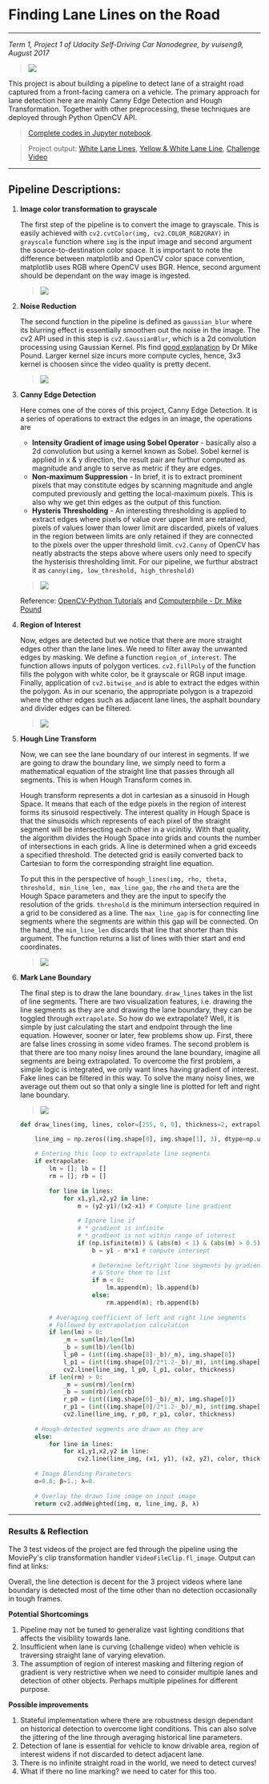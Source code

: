 # Finding Lane Lines on the Road
----
*Term 1, Project 1 of Udacity Self-Driving Car Nanodegree, by vuiseng9, August 2017*

> ![](writeup_figs/sneakpeek.jpg)

This project is about building a pipeline to detect lane of a straight road captured from a front-facing camera on a vehicle. The primary approach for lane detection here are mainly Canny Edge Detection and Hough Transformation. Together with other preprocessing, these techniques are deployed through Python OpenCV API.

> [Complete codes in Jupyter notebook](https://github.com/vuiseng9/SDCND-P004-Advance-Lane-Finding/blob/master/Advance-Lane-Finding.ipynb).

> Project output: [White Lane Lines](), [Yellow & White Lane Line](), [Challenge Video]()

---

## Pipeline Descriptions:
1. **Image color transformation to grayscale** 

   The first step of the pipeline is to convert the image to grayscale. This is easily achieved with ```cv2.cvtColor(img, cv2.COLOR_RGB2GRAY)``` in ```grayscale``` function where ```img``` is the input image and second argument the source-to-destination color space. It is important to note the difference between matplotlib and OpenCV color space convention, matplotlib uses RGB where OpenCV uses BGR. Hence, second argument should be dependant on the way image is ingested.
   > ![](output_images/grayscaling.jpg)

2. **Noise Reduction**

   The second function in the pipeline is defined as ```gaussian_blur``` where its blurring effect is essentially smoothen out the noise in the image. The cv2 API used in this step is ```cv2.GaussianBlur```, which is a 2d convolution processing using Gaussian Kernel. Pls find [good explanation](https://www.youtube.com/watch?v=C_zFhWdM4ic&t=2s) by Dr Mike Pound. Larger kernel size incurs more compute cycles, hence, 3x3 kernel is choosen since the video quality is pretty decent.
   > ![](output_images/gaussian_blur.jpg)

3. **Canny Edge Detection**

   Here comes one of the cores of this project, Canny Edge Detection. It is a series of operations to extract the edges in an image, the operations are 
   * **Intensity Gradient of image using Sobel Operator** - basically also a 2d convolution but using a kernel known as Sobel. Sobel kernel is applied in x & y direction, the result pair are furthur computed as magnitude and angle to serve as metric if they are edges.
   * **Non-maximum Suppression** - In brief, it is to extract prominent pixels that may constitute edges by scanning magnitude and angle computed previously and getting the local-maximum pixels. This is also why we get thin edges as the output of this function.
   * **Hysteris Thresholding** - An interesting thresholding is applied to extract edges where pixels of value over upper limit are retained, pixels of values lower than lower limit are discarded, pixels of values in the region between limits are only retained if they are connected to the pixels over the upper threshold limit.
   ```cv2.Canny``` of OpenCV has neatly abstracts the steps above where users only need to specify the hysterisis thresholding limit. For our pipeline, we furthur abstract it as ```canny(img, low_threshold, high_threshold)```
   > ![](output_images/canny.jpg)

   Reference: [OpenCV-Python Tutorials](http://opencv-python-tutroals.readthedocs.io/en/latest/py_tutorials/py_imgproc/py_canny/py_canny.html) and [Computerphile - Dr. Mike Pound](https://www.youtube.com/watch?v=sRFM5IEqR2w&t=3s)

4. **Region of Interest**

   Now, edges are detected but we notice that there are more straight edges other than the lane lines. We need to filter away the unwanted edges by masking. We define a function ```region_of_interest```. The function allows inputs of polygon vertices. ```cv2.fillPoly``` of the function fills the polygon with white color, be it grayscale or RGB input image. Finally, application of ```cv2.bitwise_and``` is able to extract the edges within the polygon. As in our scenario, the appropriate polygon is a trapezoid where the other edges such as adjacent lane lines, the asphalt boundary and divider edges can be filtered.

   > ![](output_images/region_of_interest.jpg)

5. **Hough Line Transform**

   Now, we can see the lane boundary of our interest in segments. If we are going to draw the boundary line, we simply need to form a mathematical equation of the straight line that passes through all segments. This is when Hough Transform comes in.

   Hough transform represents a dot in cartesian as a sinusoid in Hough Space. It means that each of the edge pixels in the region of interest forms its sinusoid respectively. The interest quality in Hough Space is that the sinusoids which represents of each pixel of the straight segment will be intersecting each other in a vicinitiy. With that quality, the algorithm divides the Hough Space into grids and counts the number of intersections in each grids. A line is determined when a grid exceeds a specified threshold. The detected grid is easily converted back to Cartesian to form the corresponding straight line equation. 

   To put this in the perspective of ```hough_lines(img, rho, theta, threshold, min_line_len, max_line_gap```, the ```rho``` and ```theta``` are the Hough Space parameters and they are the input to specify the resolution of the grids. ```threshold``` is the minimum intersection required in a grid to be considered as a line. The ```max_line_gap``` is for connecting line segments where the segments are within this gap will be connected. On the hand, the ```min_line_len``` discards that line that shorter than this argument. The function returns a list of lines with thier start and end coordinates.

   > ![](output_images/hough_lines.jpg)

6. **Mark Lane Boundary**

   The final step is to draw the lane boundary. ```draw_lines``` takes in the list of line segments. There are two visualization features, i.e. drawing the line segments as they are and drawing the lane boundary, they can be toggled through ```extrapolate```. So how do we extrapolate? Well, it is simple by just calculating the start and endpoint through the line equation. However, sooner or later, few problems show up. First, there are false lines crossing in some video frames. The second problem is that there are too many noisy lines around the lane boundary, imagine all segments are being extrapolated. To overcome the first problem, a simple logic is integrated, we only want lines having gradient of interest. Fake lines can be filtered in this way. To solve the many noisy lines, we average out them out so that only a single line is plotted for left and right lane boundary.

   > ![](output_images/hough_lines_extrapolated.jpg)

   ```python
   def draw_lines(img, lines, color=[255, 0, 0], thickness=2, extrapolate=True):

       line_img = np.zeros((img.shape[0], img.shape[1], 3), dtype=np.uint8)
       
       # Entering this loop to extrapolate line segments
       if extrapolate:
           lm = []; lb = []
           rm = []; rb = []
           
           for line in lines:
               for x1,y1,x2,y2 in line:
                   m = (y2-y1)/(x2-x1) # Compute line gradient
                   
                   # Ignore line if
                   # * gradient is infinite
                   # * gradient is not within range of interest
                   if (np.isfinite(m)) & (abs(m) < 1) & (abs(m) > 0.5):
                       b = y1 - m*x1 # compute intersept
                       
                       # Determine left/right line segments by gradient
                       # & Store them to list
                       if m < 0:
                           lm.append(m); lb.append(b)
                       else:
                           rm.append(m); rb.append(b)
           
           # Averaging coefficient of left and right line segments
           # Followed by extrapolation calculation
           if len(lm) > 0:
               _m = sum(lm)/len(lm)
               _b = sum(lb)/len(lb)
               l_p0 = (int((img.shape[0]-_b)/_m), img.shape[0])
               l_p1 = (int((img.shape[0]/2*1.2-_b)/_m), int(img.shape[0]/2*1.2))
               cv2.line(line_img, l_p0, l_p1, color, thickness)
           if len(rm) > 0:
               _m = sum(rm)/len(rm)
               _b = sum(rb)/len(rb)
               r_p0 = (int((img.shape[0]-_b)/_m), img.shape[0])
               r_p1 = (int((img.shape[0]/2*1.2-_b)/_m), int(img.shape[0]/2*1.2))
               cv2.line(line_img, r_p0, r_p1, color, thickness)
       
       # Hough-detected segments are drawn as they are
       else:
           for line in lines:
               for x1,y1,x2,y2 in line:
                   cv2.line(line_img, (x1, y1), (x2, y2), color, thickness)
       
       # Image Blending Parameters
       α=0.8; β=1.; λ=0.
       
       # Overlay the drawn line image on input image
       return cv2.addWeighted(img, α, line_img, β, λ)
   ```

----

### Results & Reflection

The 3 test videos of the project are fed through the pipeline using the MoviePy's clip transformation handler ```VideoFileClip.fl_image```. Output can find at links:

Overall, the line detection is decent for the 3 project videos where lane boundary is detected most of the time other than no detection occasionally in tough frames.

**Potential Shortcomings**
1. Pipeline may not be tuned to generalize vast lighting conditions that affects the visibility towards lane.
2. Insufficient when lane is curving (challenge video) when vehicle is traversing straight lane of varying elevation.
3. The assumption of region of interest masking and filtering region of gradient is very restrictive when we need to consider multiple lanes and detection of other objects. Perhaps multiple pipelines for different purpose.

**Possible improvements**
1. Stateful implementation where there are robustness design dependant on historical detection to overcome light conditions. This can also solve the jittering of the line through averaging historical line parameters.
2. Detection of lane is essential for vehicle to know drivable area, region of interest widens if not discarded to detect adjacent lane.
3. There is no infinite straight road in the world, we need to detect curves!
4. What if there no line marking? we need to cater for this too.

